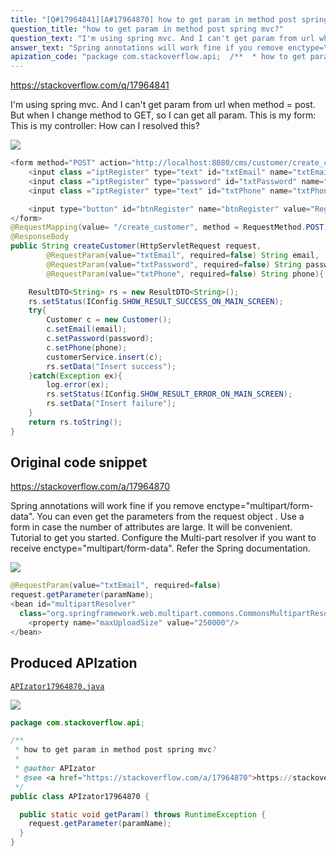 ```yaml
---
title: "[Q#17964841][A#17964870] how to get param in method post spring mvc?"
question_title: "how to get param in method post spring mvc?"
question_text: "I'm using spring mvc. And I can't get param from url when method = post. But when I change method to GET, so I can get all param. This is my form: This is my controller: How can I resolved this?"
answer_text: "Spring annotations will work fine if you remove enctype=\"multipart/form-data\". You can even get the parameters from the request object . Use a form in case the number of attributes are large. It will be convenient. Tutorial to get you started. Configure the Multi-part resolver if you want to receive enctype=\"multipart/form-data\". Refer the Spring documentation."
apization_code: "package com.stackoverflow.api;  /**  * how to get param in method post spring mvc?  *  * @author APIzator  * @see <a href=\"https://stackoverflow.com/a/17964870\">https://stackoverflow.com/a/17964870</a>  */ public class APIzator17964870 {    public static void getParam() throws RuntimeException {     request.getParameter(paramName);   } }"
---
```


https://stackoverflow.com/q/17964841

I&#x27;m using spring mvc. And I can&#x27;t get param from url when method = post. But when I change method to GET, so I can get all param.
This is my form:
This is my controller:
How can I resolved this?


<div class="code-logo"><img src="/stackoverflow.png" /></div>

```java
<form method="POST" action="http://localhost:8080/cms/customer/create_customer" id="frmRegister" name ="frmRegister" enctype="multipart/form-data">
    <input class ="iptRegister" type="text" id="txtEmail" name="txtEmail" value="" />
    <input class ="iptRegister" type="password" id="txtPassword" name="txtPassword" value="" />
    <input class ="iptRegister" type="text" id="txtPhone" name="txtPhone" value="" />

    <input type="button" id="btnRegister" name="btnRegister" value="Register" onclick="" style="cursor:pointer"/>
</form>
@RequestMapping(value= "/create_customer", method = RequestMethod.POST)
@ResponseBody
public String createCustomer(HttpServletRequest request, 
        @RequestParam(value="txtEmail", required=false) String email, 
        @RequestParam(value="txtPassword", required=false) String password, 
        @RequestParam(value="txtPhone", required=false) String phone){

    ResultDTO<String> rs = new ResultDTO<String>();
    rs.setStatus(IConfig.SHOW_RESULT_SUCCESS_ON_MAIN_SCREEN);
    try{
        Customer c = new Customer();
        c.setEmail(email);
        c.setPassword(password);
        c.setPhone(phone);
        customerService.insert(c);
        rs.setData("Insert success");
    }catch(Exception ex){
        log.error(ex);
        rs.setStatus(IConfig.SHOW_RESULT_ERROR_ON_MAIN_SCREEN);
        rs.setData("Insert failure");
    }
    return rs.toString();
}
```


## Original code snippet

https://stackoverflow.com/a/17964870

Spring annotations will work fine if you remove enctype=&quot;multipart/form-data&quot;.
You can even get the parameters from the request object .
Use a form in case the number of attributes are large. It will be convenient. Tutorial to get you started.
Configure the Multi-part resolver if you want to receive enctype=&quot;multipart/form-data&quot;.
Refer the Spring documentation.

<div class="code-logo"><img src="/stackoverflow.png" /></div>

```java
@RequestParam(value="txtEmail", required=false)
request.getParameter(paramName);
<bean id="multipartResolver"
  class="org.springframework.web.multipart.commons.CommonsMultipartResolver">
    <property name="maxUploadSize" value="250000"/>
</bean>
```

## Produced APIzation

[`APIzator17964870.java`](https://github.com/pasqualesalza/apization-temp-data/raw/master/search/APIzator17964870.java)

<div class="code-logo"><img src="/apizator.png" /></div>

```java
package com.stackoverflow.api;

/**
 * how to get param in method post spring mvc?
 *
 * @author APIzator
 * @see <a href="https://stackoverflow.com/a/17964870">https://stackoverflow.com/a/17964870</a>
 */
public class APIzator17964870 {

  public static void getParam() throws RuntimeException {
    request.getParameter(paramName);
  }
}

```